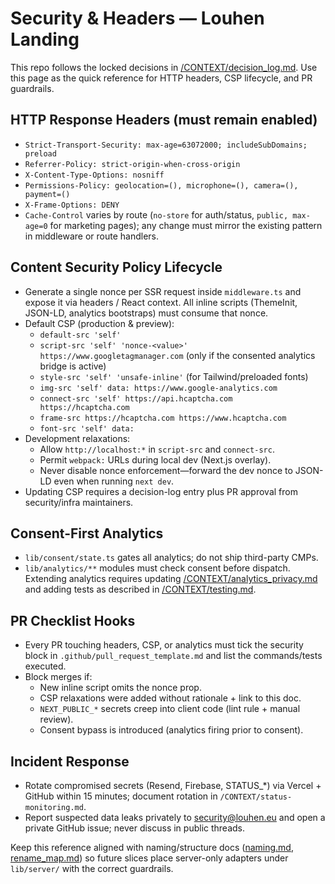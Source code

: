 # Security & Headers — Louhen Landing

This repo follows the locked decisions in [/CONTEXT/decision_log.md](decision_log.md). Use this page as the quick reference for HTTP headers, CSP lifecycle, and PR guardrails.

## HTTP Response Headers (must remain enabled)
- `Strict-Transport-Security: max-age=63072000; includeSubDomains; preload`
- `Referrer-Policy: strict-origin-when-cross-origin`
- `X-Content-Type-Options: nosniff`
- `Permissions-Policy: geolocation=(), microphone=(), camera=(), payment=()`
- `X-Frame-Options: DENY`
- `Cache-Control` varies by route (`no-store` for auth/status, `public, max-age=0` for marketing pages); any change must mirror the existing pattern in middleware or route handlers.

## Content Security Policy Lifecycle
- Generate a single nonce per SSR request inside `middleware.ts` and expose it via headers / React context. All inline scripts (ThemeInit, JSON-LD, analytics bootstraps) must consume that nonce.
- Default CSP (production & preview):
  - `default-src 'self'`
  - `script-src 'self' 'nonce-<value>' https://www.googletagmanager.com` (only if the consented analytics bridge is active)
  - `style-src 'self' 'unsafe-inline'` (for Tailwind/preloaded fonts)
  - `img-src 'self' data: https://www.google-analytics.com`
  - `connect-src 'self' https://api.hcaptcha.com https://hcaptcha.com`
  - `frame-src https://hcaptcha.com https://www.hcaptcha.com`
  - `font-src 'self' data:`
- Development relaxations:
  - Allow `http://localhost:*` in `script-src` and `connect-src`.
  - Permit `webpack:` URLs during local dev (Next.js overlay).
  - Never disable nonce enforcement—forward the dev nonce to JSON-LD even when running `next dev`.
- Updating CSP requires a decision-log entry plus PR approval from security/infra maintainers.

## Consent-First Analytics
- `lib/consent/state.ts` gates all analytics; do not ship third-party CMPs.
- `lib/analytics/**` modules must check consent before dispatch. Extending analytics requires updating [/CONTEXT/analytics_privacy.md](analytics_privacy.md) and adding tests as described in [/CONTEXT/testing.md](testing.md).

## PR Checklist Hooks
- Every PR touching headers, CSP, or analytics must tick the security block in `.github/pull_request_template.md` and list the commands/tests executed.
- Block merges if:
  - New inline script omits the nonce prop.
  - CSP relaxations were added without rationale + link to this doc.
  - `NEXT_PUBLIC_*` secrets creep into client code (lint rule + manual review).
  - Consent bypass is introduced (analytics firing prior to consent).

## Incident Response
- Rotate compromised secrets (Resend, Firebase, STATUS_*) via Vercel + GitHub within 15 minutes; document rotation in `/CONTEXT/status-monitoring.md`.
- Report suspected data leaks privately to security@louhen.eu and open a private GitHub issue; never discuss in public threads.

Keep this reference aligned with naming/structure docs ([naming.md](naming.md), [rename_map.md](rename_map.md)) so future slices place server-only adapters under `lib/server/` with the correct guardrails.
